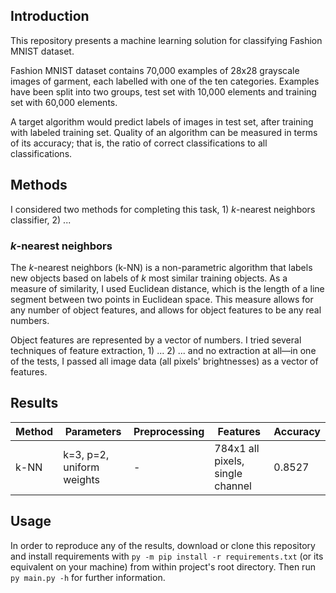 ## Introduction
This repository presents a machine learning solution for classifying Fashion MNIST dataset.

Fashion MNIST dataset contains 70,000 examples of 28x28 grayscale images of garment, each labelled with one of the ten
categories. Examples have been split into two groups, test set with 10,000 elements and training set with 60,000
elements.

A target algorithm would predict labels of images in test set, after training with labeled training set. Quality of an
algorithm can be measured in terms of its accuracy; that is, the ratio of correct
classifications to all classifications.

## Methods
I considered two methods for completing this task, 1) *k*-nearest neighbors classifier, 2) ...

### *k*-nearest neighbors
The *k*-nearest neighbors (k-NN) is a non-parametric algorithm that labels new objects based on labels of *k* most
similar training objects. As a measure of similarity, I used Euclidean distance, which is the length of a line segment
between two points in Euclidean space. This measure allows for any number of object features, and allows for object
features to be any real numbers.

Object features are represented by a vector of numbers. I tried several techniques of feature extraction, 1) ... 2) ...
and no extraction at all—in one of the tests, I passed all image data (all pixels' brightnesses) as a vector of
features.


## Results
| Method		| Parameters					| Preprocessing			| Features							| Accuracy		|
| ----			| ----							| ----					| ----								| ----			|
| k-NN			| k=3, p=2, uniform weights		| -						| 784x1 all pixels, single channel	| 0.8527		|

## Usage
In order to reproduce any of the results, download or clone this repository and install requirements with `py -m pip install
-r requirements.txt` (or its equivalent on your machine) from within project's root directory. Then run `py main.py -h`
for further information.